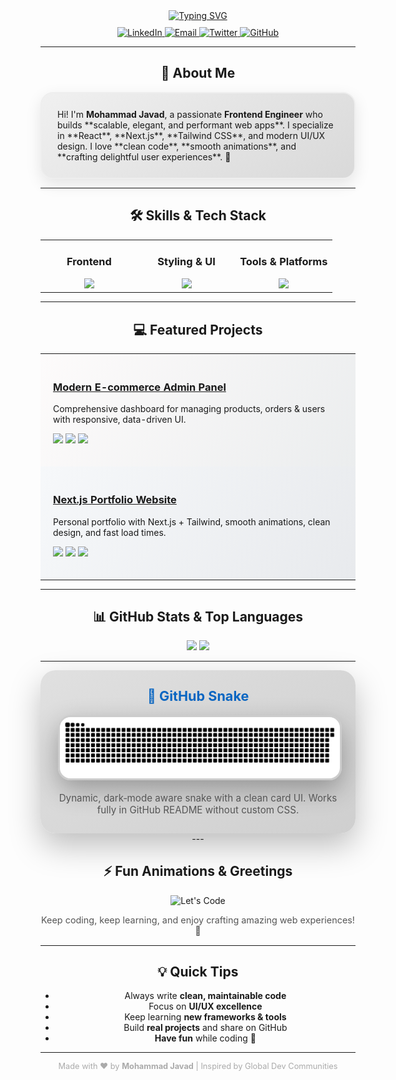 <div align="center">

<!-- Typing SVG Header with Gradient Animation -->
<a href="https://git.io/typing-svg">
  <img src="https://readme-typing-svg.demolab.com?font=Fira+Code&weight=700&size=42&pause=1000&color=0A66C2&center=true&vCenter=true&width=800&lines=Mohammad+Javad;Frontend+Engineer;Digital+Experience+Architect" alt="Typing SVG" />
</a>

<!-- Social Links -->
<p align="center" style="margin-top:10px;">
  <a href="https://www.linkedin.com/in/YOUR_LINKEDIN_USERNAME/">
    <img src="https://img.shields.io/badge/LinkedIn-0A66C2?style=for-the-badge&logo=linkedin&logoColor=white" alt="LinkedIn">
  </a>
  <a href="mailto:mohammadjavad.m@gmail.com">
    <img src="https://img.shields.io/badge/Email-D14836?style=for-the-badge&logo=gmail&logoColor=white" alt="Email">
  </a>
  <a href="https://twitter.com/YOUR_TWITTER">
    <img src="https://img.shields.io/badge/Twitter-1DA1F2?style=for-the-badge&logo=twitter&logoColor=white" alt="Twitter">
  </a>
  <a href="https://github.com/mohammadjavadqm">
    <img src="https://img.shields.io/badge/GitHub-181717?style=for-the-badge&logo=github&logoColor=white" alt="GitHub">
  </a>
</p>

---

## 👋 About Me
<div style="max-width: 750px; text-align: left; padding: 25px; border-radius: 20px; border: 2px solid #eee; background: linear-gradient(145deg,#f0f0f0,#d9d9d9); box-shadow: 0px 8px 25px rgba(0,0,0,0.1);">
Hi! I'm <b>Mohammad Javad</b>, a passionate <b>Frontend Engineer</b> who builds **scalable, elegant, and performant web apps**.  
I specialize in **React**, **Next.js**, **Tailwind CSS**, and modern UI/UX design.  
I love **clean code**, **smooth animations**, and **crafting delightful user experiences**. 🚀
</div>

---

## 🛠 Skills & Tech Stack
<table align="center" style="margin-top:10px;">
  <tr valign="top">
    <td align="center" width="33%">
      <h3>Frontend</h3>
      <img src="https://skillicons.dev/icons?i=react,nextjs,ts,js,redux,vite&theme=dark&perline=3" />
    </td>
    <td align="center" width="33%">
      <h3>Styling & UI</h3>
      <img src="https://skillicons.dev/icons?i=tailwind,css,html,chakra,figma,emotion&theme=dark&perline=3" />
    </td>
    <td align="center" width="33%">
      <h3>Tools & Platforms</h3>
      <img src="https://skillicons.dev/icons?i=docker,git,github,actions,firebase,vercel&theme=dark&perline=3" />
    </td>
  </tr>
</table>

---

## 💻 Featured Projects
<table align="center" width="100%" style="max-width: 900px; border-spacing: 0 15px;">
  <tr style="background: linear-gradient(120deg,#fdfbfb,#ebedee); border-radius: 15px; transition: transform 0.3s ease, box-shadow 0.3s ease;" onmouseover="this.style.transform='scale(1.03)'; this.style.boxShadow='0px 10px 25px rgba(0,0,0,0.15)'" onmouseout="this.style.transform='scale(1)'; this.style.boxShadow='none'">
    <td style="padding:20px;">
      <h3><a href="https://github.com/mohammadjavadqm/REPO1" target="_blank">Modern E-commerce Admin Panel</a></h3>
      <p>Comprehensive dashboard for managing products, orders & users with responsive, data-driven UI.</p>
      <p>
        <img src="https://img.shields.io/badge/React-61DAFB?style=flat-square&logo=react&logoColor=black">
        <img src="https://img.shields.io/badge/Redux-764ABC?style=flat-square&logo=redux&logoColor=white">
        <img src="https://img.shields.io/badge/Firebase-FFCA28?style=flat-square&logo=firebase&logoColor=black">
      </p>
    </td>
  </tr>
  <tr style="background: linear-gradient(120deg,#f6f8fa,#e8eaed); border-radius: 15px; transition: transform 0.3s ease, box-shadow 0.3s ease;" onmouseover="this.style.transform='scale(1.03)'; this.style.boxShadow='0px 10px 25px rgba(0,0,0,0.15)'" onmouseout="this.style.transform='scale(1)'; this.style.boxShadow='none'">
    <td style="padding:20px;">
      <h3><a href="https://github.com/mohammadjavadqm/REPO2" target="_blank">Next.js Portfolio Website</a></h3>
      <p>Personal portfolio with Next.js + Tailwind, smooth animations, clean design, and fast load times.</p>
      <p>
        <img src="https://img.shields.io/badge/Next.js-000000?style=flat-square&logo=nextdotjs&logoColor=white">
        <img src="https://img.shields.io/badge/TypeScript-3178C6?style=flat-square&logo=typescript&logoColor=white">
        <img src="https://img.shields.io/badge/Tailwind_CSS-06B6D4?style=flat-square&logo=tailwindcss&logoColor=white">
      </p>
    </td>
  </tr>
</table>

---

## 📊 GitHub Stats & Top Languages
<p align="center">
  <img src="https://github-readme-stats.vercel.app/api?username=mohammadjavadqm&show_icons=true&theme=transparent&hide_border=true&rank_icon=github&cache_seconds=1800" width="48%" />
  <img src="https://github-readme-stats.vercel.app/api/top-langs/?username=mohammadjavadqm&layout=compact&theme=transparent&hide_border=true&cache_seconds=1800" width="48%" />
</p>

---

<!-- 🐍 GitHub Snake – README‑safe box (no <style>, no JS) -->
<div align="center" style="padding: 28px; border-radius: 24px; max-width: 880px; margin: 0 auto; background: linear-gradient(145deg,#e0e0e0,#cfcfcf); box-shadow: 0 20px 50px rgba(0,0,0,0.25); text-align: center;">
<h2 style="font-size:1.35rem; font-weight:700; color:#0A66C2; margin:0 0 18px;">🐍 GitHub Snake</h2>


<!-- Dark/Light aware image using <picture> (works on GitHub) -->
<picture>
<source media="(prefers-color-scheme: dark)" srcset="https://raw.githubusercontent.com/mohammadjavadqm/mohammadjavadqm/output/github-snake-dark.svg" />
<source media="(prefers-color-scheme: light)" srcset="https://raw.githubusercontent.com/mohammadjavadqm/mohammadjavadqm/output/github-snake.svg" />
<img alt="github-snake" src="https://raw.githubusercontent.com/mohammadjavadqm/mohammadjavadqm/output/github-snake.svg" style="max-width:100%; border-radius:20px; border:3px solid #ccc; box-shadow: 0 15px 40px rgba(0,0,0,0.3);" />
</picture>


<p style="font-size:0.95rem; color:#555; margin: 16px auto 0; max-width:720px;">
Dynamic, dark‑mode aware snake with a clean card UI. Works fully in GitHub README without custom CSS.
</p>
</div>
---

## ⚡ Fun Animations & Greetings
<div align="center">
  <img src="https://capsule-render.vercel.app/api?type=waving&color=0A66C2&height=90&section=Let's+Code!&animation=fadeIn&fontSize=32" alt="Let's Code"/>
  <p style="font-size:0.9rem; color:#555;">Keep coding, keep learning, and enjoy crafting amazing web experiences! 🎨</p>
</div>

---

## 💡 Quick Tips
- Always write **clean, maintainable code**  
- Focus on **UI/UX excellence**  
- Keep learning **new frameworks & tools**  
- Build **real projects** and share on GitHub  
- **Have fun** while coding 🎉

---

<div align="center">
  <p style="font-size:0.8rem; color:#aaa;">Made with ❤️ by <b>Mohammad Javad</b> | Inspired by Global Dev Communities</p>
</div>
